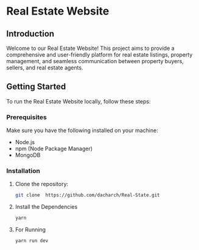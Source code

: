 # Real Estate Website

## Introduction

Welcome to our Real Estate Website! This project aims to provide a comprehensive and user-friendly platform for real estate listings, property management, and seamless communication between property buyers, sellers, and real estate agents.

## Getting Started

To run the Real Estate Website locally, follow these steps:

### Prerequisites

Make sure you have the following installed on your machine:

- Node.js
- npm (Node Package Manager)
- MongoDB

### Installation

1. Clone the repository:
   ```bash
   git clone  https://github.com/dacharch/Real-State.git
2. Install the Dependencies
   ```bash
   yarn
3. For Running
   ```
   yarn run dev

  
   
